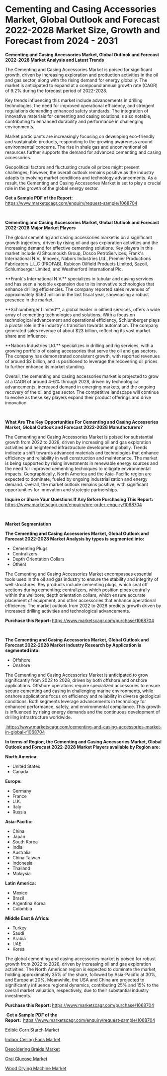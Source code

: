 <p><h1>Cementing and Casing Accessories Market, Global Outlook and Forecast 2022-2028 Market Size, Growth and Forecast from 2024 - 2031</h1></p><p><strong>Cementing and Casing Accessories Market, Global Outlook and Forecast 2022-2028 Market Analysis and Latest Trends</strong></p>
<p><p>The Cementing and Casing Accessories Market is poised for significant growth, driven by increasing exploration and production activities in the oil and gas sector, along with the rising demand for energy globally. The market is anticipated to expand at a compound annual growth rate (CAGR) of 9.2% during the forecast period of 2022-2028. </p><p>Key trends influencing this market include advancements in drilling technologies, the need for improved operational efficiency, and stringent regulations demanding enhanced safety standards. The integration of innovative materials for cementing and casing solutions is also notable, contributing to enhanced durability and performance in challenging environments. </p><p>Market participants are increasingly focusing on developing eco-friendly and sustainable products, responding to the growing awareness around environmental concerns. The rise in shale gas and unconventional oil resources further supports the demand for advanced cementing and casing accessories. </p><p>Geopolitical factors and fluctuating crude oil prices might present challenges; however, the overall outlook remains positive as the industry adapts to evolving market conditions and technology advancements. As a result, the Cementing and Casing Accessories Market is set to play a crucial role in the growth of the global energy sector.</p></p>
<p><strong>Get a Sample PDF of the Report:&nbsp;</strong> <a href="https://www.marketscagr.com/enquiry/request-sample/1068704">https://www.marketscagr.com/enquiry/request-sample/1068704</a></p>
<p>&nbsp;</p>
<p><strong>Cementing and Casing Accessories Market, Global Outlook and Forecast 2022-2028 Major Market Players</strong></p>
<p><p>The global cementing and casing accessories market is on a significant growth trajectory, driven by rising oil and gas exploration activities and the increasing demand for effective cementing solutions. Key players in this market include Al Shoumoukh Group, Dosco PetroServices, Frank's International N.V., Innovex, Nabors Industries Ltd., Premier Productions Fabricators L.L.C (PROFAB), Rubicon Oilfield Products Limited, Sazoil, Schlumberger Limited, and Weatherford International Plc.</p><p>**Frank's International N.V.** specializes in tubular and casing services and has seen a notable expansion due to its innovative technologies that enhance drilling efficiencies. The company reported sales revenues of approximately $560 million in the last fiscal year, showcasing a robust presence in the market.</p><p>**Schlumberger Limited**, a global leader in oilfield services, offers a wide array of cementing technologies and solutions. With a focus on technological advancement and operational efficiency, Schlumberger plays a pivotal role in the industry's transition towards automation. The company generated sales revenue of about $23 billion, reflecting its vast market share and influence.</p><p>**Nabors Industries Ltd.** specializes in drilling and rig services, with a growing portfolio of casing accessories that serve the oil and gas sectors. The company has demonstrated consistent growth, with reported revenues of around $2 billion, and is positioned to leverage the recovering oil prices to further enhance its market standing.</p><p>Overall, the cementing and casing accessories market is projected to grow at a CAGR of around 4-6% through 2028, driven by technological advancements, increased demand in emerging markets, and the ongoing recovery of the oil and gas sector. The competitive landscape will continue to evolve as these key players expand their product offerings and drive innovation.</p></p>
<p>&nbsp;</p>
<p><strong>What Are The Key Opportunities For Cementing and Casing Accessories Market, Global Outlook and Forecast 2022-2028 Manufacturers?</strong></p>
<p><p>The Cementing and Casing Accessories Market is poised for substantial growth from 2022 to 2028, driven by increasing oil and gas exploration activities and heightened infrastructure development globally. Trends indicate a shift towards advanced materials and technologies that enhance efficiency and reliability in well construction and maintenance. The market is being supported by rising investments in renewable energy sources and the need for improved cementing techniques to mitigate environmental impacts. Geographically, North America and the Asia-Pacific region are expected to dominate, fueled by ongoing industrialization and energy demand. Overall, the market outlook remains positive, with significant opportunities for innovation and strategic partnerships.</p></p>
<p><strong>Inquire or Share Your Questions If Any Before Purchasing This Report:</strong> <a href="https://www.marketscagr.com/enquiry/pre-order-enquiry/1068704">https://www.marketscagr.com/enquiry/pre-order-enquiry/1068704</a></p>
<p>&nbsp;</p>
<p><strong>Market Segmentation</strong></p>
<p><strong>The Cementing and Casing Accessories Market, Global Outlook and Forecast 2022-2028 Market Analysis by types is segmented into:</strong></p>
<p><ul><li>Cementing Plugs</li><li>Centralizers</li><li>Depth Orientation Collars</li><li>Others</li></ul></p>
<p><p>The Cementing and Casing Accessories Market encompasses essential tools used in the oil and gas industry to ensure the stability and integrity of well structures. Key products include cementing plugs, which seal off sections during cementing; centralizers, which position pipes centrally within the wellbore; depth orientation collars, which ensure accurate placement of equipment; and other accessories that enhance operational efficiency. The market outlook from 2022 to 2028 predicts growth driven by increased drilling activities and technological advancements.</p></p>
<p><strong>Purchase this Report:&nbsp;</strong><a href="https://www.marketscagr.com/purchase/1068704">https://www.marketscagr.com/purchase/1068704</a></p>
<p>&nbsp;</p>
<p><strong>The Cementing and Casing Accessories Market, Global Outlook and Forecast 2022-2028 Market Industry Research by Application is segmented into:</strong></p>
<p><ul><li>Offshore</li><li>Onshore</li></ul></p>
<p><p>The Cementing and Casing Accessories Market is anticipated to grow significantly from 2022 to 2028, driven by both offshore and onshore applications. Offshore operations require specialized accessories to ensure secure cementing and casing in challenging marine environments, while onshore applications focus on efficiency and reliability in diverse geological conditions. Both segments leverage advancements in technology for enhanced performance, safety, and environmental compliance. This growth is influenced by rising energy demands and the continuous development of drilling infrastructure worldwide.</p></p>
<p><a href="https://www.marketscagr.com/cementing-and-casing-accessories-market-in-global-r1068704">&nbsp;https://www.marketscagr.com/cementing-and-casing-accessories-market-in-global-r1068704</a></p>
<p><strong>In terms of Region, the Cementing and Casing Accessories Market, Global Outlook and Forecast 2022-2028 Market Players available by Region are:</strong></p>
<p>
    <p> <strong> North America: </strong>
        <ul>
            <li>United States</li>
            <li>Canada</li>
        </ul>
        </p> 
    <p> <strong> Europe: </strong>
        <ul>
            <li>Germany</li>
            <li>France</li>
            <li>U.K.</li>
            <li>Italy</li>
            <li>Russia</li>
        </ul>
        </p> 
    <p> <strong> Asia-Pacific: </strong>
        <ul>
            <li>China</li>
            <li>Japan</li>
            <li>South Korea</li>
            <li>India</li>
            <li>Australia</li>
            <li>China Taiwan</li>
            <li>Indonesia</li>
            <li>Thailand</li>
            <li>Malaysia</li>
        </ul>
        </p> 
    <p> <strong> Latin America: </strong>
        <ul>
            <li>Mexico</li>
            <li>Brazil</li>
            <li>Argentina Korea</li>
            <li>Colombia</li>
        </ul>
        </p> 
    <p> <strong> Middle East & Africa: </strong>
        <ul>
            <li>Turkey</li>
            <li>Saudi</li>
            <li>Arabia</li>
            <li>UAE</li>
            <li>Korea</li>
        </ul>
    </p>
    </p>
<p><p>The global cementing and casing accessories market is poised for robust growth from 2022 to 2028, driven by increasing oil and gas exploration activities. The North American region is expected to dominate the market, holding approximately 35% of the share, followed by Asia-Pacific at 30%, and Europe at 20%. Meanwhile, the USA and China are projected to significantly influence regional dynamics, contributing 25% and 15% to the overall market valuation, respectively, due to their substantial industry investments.</p></p>
<p><strong>Purchase this Report: </strong><a href="https://www.marketscagr.com/purchase/1068704">https://www.marketscagr.com/purchase/1068704</a></p>
<p>&nbsp;<strong>Get a Sample PDF of the Report:&nbsp;&nbsp;</strong><a href="https://www.marketscagr.com/enquiry/request-sample/1068704">https://www.marketscagr.com/enquiry/request-sample/1068704</a></p>
<p><strong></strong></p>
<p><p><a href="https://issuu.com/reportprime-2/docs/edible-corn-starch-market-size-2030_d3fac52556e5a4">Edible Corn Starch Market</a></p><p><a href="https://medium.com/@tammyjones1939/the-indoor-ceiling-fans-market-prioritizes-cost-control-and-efficiency-enhancement-c7e5b3e926e6">Indoor Ceiling Fans Market</a></p><p><a href="https://medium.com/@tammyjones1939/the-desoldering-braids-market-has-grown-significantly-as-a-result-of-several-important-causes-07e259cbd637">Desoldering Braids Market</a></p><p><a href="https://issuu.com/reportprime-2/docs/oral-glucose-market-size-2030.pptx_3556706cc9b368">Oral Glucose Market</a></p><p><a href="https://www.linkedin.com/pulse/wood-drying-machine-market-global-insights-regional-analysis-qluvf?trackingId=jgGTJicIT8mnlFa1Gi4ROQ%3D%3D">Wood Drying Machine Market</a></p></p>